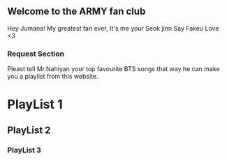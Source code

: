 ## Welcome to the ARMY fan club 

Hey Jumana! 
My greatest fan ever, It's me your Seok jinn 
Say Fakeu Love <3 



### Request Section

 Pleast tell Mr.Nahiyan your top favourite BTS songs that way he can make you a playlist from this website.




# PlayList 1
## PlayList 2
### PlayList 3






